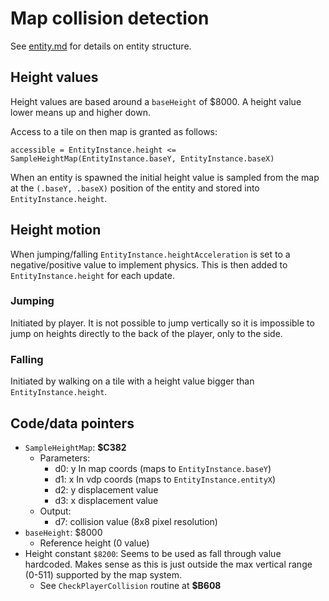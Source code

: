 # Map collision detection

See [entity.md](./entity.md) for details on entity structure.

## Height values

Height values are based around a `baseHeight` of $8000. A height value lower means up and higher down.

Access to a tile on then map is granted as follows:

`accessible = EntityInstance.height <= SampleHeightMap(EntityInstance.baseY, EntityInstance.baseX)`

When an entity is spawned the initial height value is sampled from the map at the `(.baseY, .baseX)` position of the entity and stored into `EntityInstance.height`.

## Height motion
When jumping/falling `EntityInstance.heightAcceleration` is set to a negative/positive value to implement physics. This is then added to `EntityInstance.height` for each update.

### Jumping
Initiated by player. It is not possible to jump vertically so it is impossible to jump on heights directly to the back of the player, only to the side.

### Falling
Initiated by walking on a tile with a height value bigger than `EntityInstance.height`.

## Code/data pointers
- `SampleHeightMap`: **$C382**
  - Parameters:
    - d0: y In map coords (maps to `EntityInstance.baseY`)
    - d1: x In vdp coords (maps to `EntityInstance.entityX`)
    - d2: y displacement value
    - d3: x displacement value
  - Output:
    - d7: collision value (8x8 pixel resolution)
- `baseHeight`: $8000
  - Reference height (0 value)
- Height constant `$8200`: Seems to be used as fall through value hardcoded. Makes sense as this is just outside the max vertical range (0-511) supported by the map system.
  - See `CheckPlayerCollision` routine at **$B608**
